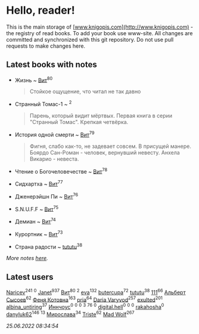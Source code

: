 # Hello, reader!
This is the main storage of [www.knigopis.com](http://www.knigopis.com) - the registry of read books.
To add your book use www-site. All changes are committed and synchronized with this git repository.
Do not use pull requests to make changes here.


## Latest books with notes
* Жизнь ~ [Вит](users/300/300273923-vkontakte)<sup>80</sup>
    > Стойкое ощущение, что читал не так давно

* Странный Томас-1 ~ [](users/100/100097069456712612136-google)<sup>2</sup>
    > Парень, который видит мёртвых. Первая книга в серии "Странный Томас". Крепкая четвёрка.

* История одной смерти ~ [Вит](users/300/300273923-vkontakte)<sup>79</sup>
    > Фигня, слабо как-то, не задевает совсем.
    > В присущей манере.
    > Боярдо Сан-Роман - человек, вернувший невесту.
    > Анхела Викарио - невеста.

* Чтение о Богочеловечестве ~ [Вит](users/300/300273923-vkontakte)<sup>78</sup>

* Сидхартха ~ [Вит](users/300/300273923-vkontakte)<sup>77</sup>

* Дженерэйшн Пи ~ [Вит](users/300/300273923-vkontakte)<sup>76</sup>

* S.N.U.F.F ~ [Вит](users/300/300273923-vkontakte)<sup>75</sup>

* Демиан ~ [Вит](users/300/300273923-vkontakte)<sup>74</sup>

* Курортник ~ [Вит](users/300/300273923-vkontakte)<sup>73</sup>

* Страна радости ~ [tututu](users/135/135685382-vkontakte)<sup>38</sup>


_More notes [here](latest_books_with_notes.md)._


## Latest users
[Naricev](users/107/107090515204537133928-google)<sup>241</sup> 
[](users/108/108992088462396254260-google)<sup>0</sup> 
[Janet](users/108/108113656204404967440-google)<sup>937</sup> 
[Вит](users/300/300273923-vkontakte)<sup>80</sup> 
[](users/100/100097069456712612136-google)<sup>2</sup> 
[eva](users/111/111656270551033014778-google)<sup>132</sup> 
[butercupa](users/193/193697993-vkontakte)<sup>72</sup> 
[tututu](users/135/135685382-vkontakte)<sup>38</sup> 
[111](users/309/309238388536274478-mailru)<sup>66</sup> 
[Альберт Сысоев](users/474/47446642-vkontakte)<sup>62</sup> 
[Феня Котовна](users/109/109746193906459706720-google)<sup>163</sup> 
[pria](users/128/128917939-vkontakte)<sup>64</sup> 
[Daria Varyvod](users/829/829893410524253-facebook)<sup>257</sup> 
[exulted](users/100/100599204551896265722-google)<sup>201</sup> 
[albina_untiring](users/257/2579695-vkontakte)<sup>37</sup> 
[Иннчоус](users/584/584548489-vkontakte)<sup>0</sup> 
[](users/113/113308925972173799436-google)<sup>0</sup> 
[](users/100/10038681-vkontakte)<sup>0</sup> 
[](users/115/115058436318443463985-google)<sup>3</sup> 
[](users/153/1537586159620888-facebook)<sup>76</sup> 
[](users/106/106089272412244528912-google)<sup>0</sup> 
[digital.hell](users/408/408598507-yandex)<sup>0</sup> 
[](users/118/118100475290024631360-google)<sup>0</sup> 
[](users/113/113407984384376187261-google)<sup>0</sup> 
[rakahosha](users/100/100759961280206170633-google)<sup>0</sup> 
[danyluk62](users/374/374149854-vkontakte)<sup>146</sup> 
[](users/101/101923253879668330026-google)<sup>13</sup> 
[Мирослава](users/106/106107989792957993574-google)<sup>34</sup> 
[Triste](users/517/5175580462988229760-mailru)<sup>62</sup> 
[Mad Wolf](users/947/94738840-vkontakte)<sup>267</sup> 


_25.06.2022 08:34:54_

